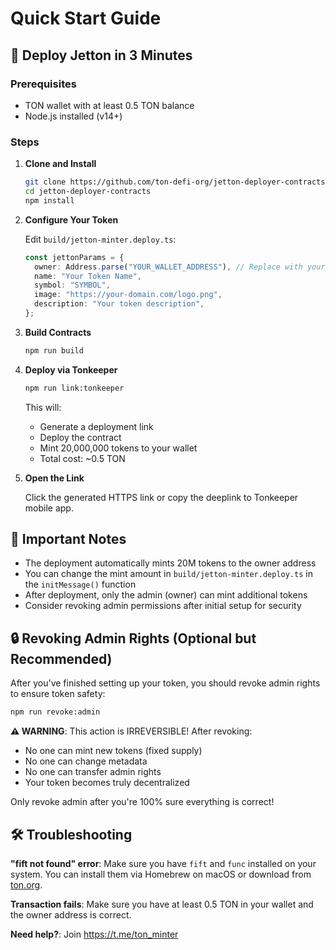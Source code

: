# Quick Start Guide

## 🚀 Deploy Jetton in 3 Minutes

### Prerequisites
- TON wallet with at least 0.5 TON balance
- Node.js installed (v14+)

### Steps

1. **Clone and Install**
   ```bash
   git clone https://github.com/ton-defi-org/jetton-deployer-contracts.git
   cd jetton-deployer-contracts
   npm install
   ```

2. **Configure Your Token**
   
   Edit `build/jetton-minter.deploy.ts`:
   ```typescript
   const jettonParams = {
     owner: Address.parse("YOUR_WALLET_ADDRESS"), // Replace with your wallet
     name: "Your Token Name",
     symbol: "SYMBOL",
     image: "https://your-domain.com/logo.png",
     description: "Your token description",
   };
   ```

3. **Build Contracts**
   ```bash
   npm run build
   ```

4. **Deploy via Tonkeeper**
   ```bash
   npm run link:tonkeeper
   ```
   
   This will:
   - Generate a deployment link
   - Deploy the contract
   - Mint 20,000,000 tokens to your wallet
   - Total cost: ~0.5 TON

5. **Open the Link**
   
   Click the generated HTTPS link or copy the deeplink to Tonkeeper mobile app.

## 📝 Important Notes

- The deployment automatically mints 20M tokens to the owner address
- You can change the mint amount in `build/jetton-minter.deploy.ts` in the `initMessage()` function
- After deployment, only the admin (owner) can mint additional tokens
- Consider revoking admin permissions after initial setup for security

## 🔒 Revoking Admin Rights (Optional but Recommended)

After you've finished setting up your token, you should revoke admin rights to ensure token safety:

```bash
npm run revoke:admin
```

**⚠️ WARNING**: This action is IRREVERSIBLE! After revoking:
- No one can mint new tokens (fixed supply)
- No one can change metadata
- No one can transfer admin rights
- Your token becomes truly decentralized

Only revoke admin after you're 100% sure everything is correct!

## 🛠 Troubleshooting

**"fift not found" error**: Make sure you have `fift` and `func` installed on your system. You can install them via Homebrew on macOS or download from [ton.org](https://ton.org).

**Transaction fails**: Make sure you have at least 0.5 TON in your wallet and the owner address is correct.

**Need help?**: Join https://t.me/ton_minter

